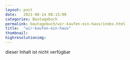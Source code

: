 ```yaml
---
layout: post
date:   2021-08-14 08:15:00
categories: Bautagebuch
permalink: bautagebuch/wir-kaufen-ein-haus/index.html
title:  "wir-kaufen-ein-haus"
thumbnail: 
highresolutionimg: 
---
```


<div class="entry-content">

dieser Inhalt ist nicht verf&uuml;gbar

</div><!-- .entry-content -->
